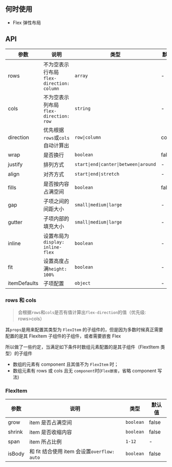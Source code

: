 ## 何时使用

- Flex 弹性布局

## API

| 参数 | 说明 | 类型 | 默认值 |
| --- | --- | --- | --- |
| rows | 不为空表示行布局 `flex-direction: column` | `array` | - |
| cols | 不为空表示列布局 `flex-direction: row` | `string` | - |
| direction | 优先根据`rows`或`cols`自动计算出 | `row\|column` | column |
| wrap | 是否换行 | `boolean` | false |
| justify | 排列方式 | `start\|end\|canter\|between\|around` | - |
| align | 对齐方式 | `start\|end\|stretch` | - |
| fills | 是否按内容占满空间 | `boolean` | false |
| gap | 子项之间的间距大小 | `small\|medium\|large` | - |
| gutter | 子项内部的填充大小 | `small\|medium\|large` | - |
| inline | 设置布局为`display: inline-flex` | `boolean` | - |
| fit | 设置高度占满`height: 100%` | `boolean` | - |
| itemDefaults | 子项配置 | `object` | - |

### rows 和 cols

> 会根据`rows`和`cols`是否有值计算出`flex-direction`的值（优先级: rows>cols）

其`props`是用来配置其类型为 `FlexItem` 的子组件的，但是因为多数时候真正需要配置的是其 FlexItem 子组件的子组件，或者需要嵌套 Flex

所以做了一些约定，当满足如下条件时数组元素配置的是其子组件（FlextItem 类型）的子组件

- 数组的元素有 component 且其值不为 `FlexItem` 时；
- 数组元素有 rows 或 cols 且无 `component`时(`Flex嵌套`，省略 component 写法)

### FlexItem

| 参数   | 说明                                        | 类型      | 默认值 |
| ------ | ------------------------------------------- | --------- | ------ |
| grow   | item 是否占满空间                           | `boolean` | false  |
| shrink | item 是否收缩内容                           | `boolean` | false  |
| span   | item 所占比例                               | `1-12`    | -      |
| isBody | 和 fit 结合使用 item 会设置`overflow: auto` | `boolean` | false  |
